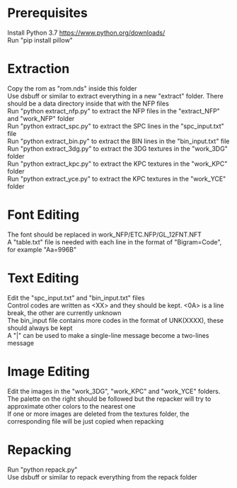 # Prerequisites
Install Python 3.7 https://www.python.org/downloads/  
Run "pip install pillow"  
# Extraction
Copy the rom as "rom.nds" inside this folder  
Use dsbuff or similar to extract everything in a new "extract" folder. There should be a data directory inside that with the NFP files  
Run "python extract_nfp.py" to extract the NFP files in the "extract_NFP" and "work_NFP" folder  
Run "python extract_spc.py" to extract the SPC lines in the "spc_input.txt" file  
Run "python extract_bin.py" to extract the BIN lines in the "bin_input.txt" file  
Run "python extract_3dg.py" to extract the 3DG textures in the "work_3DG" folder  
Run "python extract_kpc.py" to extract the KPC textures in the "work_KPC" folder  
Run "python extract_yce.py" to extract the KPC textures in the "work_YCE" folder  
# Font Editing
The font should be replaced in work_NFP/ETC.NFP/GL_12FNT.NFT  
A "table.txt" file is needed with each line in the format of "Bigram=Code", for example "Aa=996B"  
# Text Editing
Edit the "spc_input.txt" and "bin_input.txt" files  
Control codes are written as &lt;XX&gt; and they should be kept. &lt;0A&gt; is a line break, the other are currently unknown  
The bin_input file contains more codes in the format of UNK(XXXX), these should always be kept  
A "|" can be used to make a single-line message become a two-lines message  
# Image Editing
Edit the images in the "work_3DG", "work_KPC" and "work_YCE" folders. The palette on the right should be followed but the repacker will try to approximate other colors to the nearest one  
If one or more images are deleted from the textures folder, the corresponding file will be just copied when repacking  
# Repacking
Run "python repack.py"  
Use dsbuff or similar to repack everything from the repack folder  
